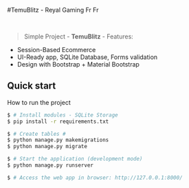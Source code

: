 #TemuBlitz - Reyal Gaming Fr Fr 

<br />

> Simple Project - **TemuBlitz** - Features:

- Session-Based Ecommerce
- UI-Ready app, SQLite Database,  Forms validation
- Design with Bootstrap + Material Bootstrap



## Quick start
How to run the project
```bash
$ # Install modules - SQLite Storage
$ pip install -r requirements.txt

$ # Create tables # 
$ python manage.py makemigrations
$ python manage.py migrate

$ # Start the application (development mode)
$ python manage.py runserver 

$ # Access the web app in browser: http://127.0.0.1:8000/
```
